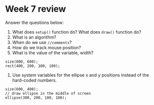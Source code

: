 # Week 7 review

Answer the questions below:

1. What does `setup()` function do? What does `draw()` function do?
1. What is an algorithm?
1. When do we use `//comments`?
1. How do we track mouse position?
1. What is the value of the variable, width?
  ```
  size(800, 600);
  rect(400, 200, 100, 100);
  ```
1. Use system variables for the ellipse x and y positions instead of the hard-coded numbers.
  ```
  size(600, 400);
  // draw ellipse in the middle of screen
  ellipse(300, 200, 100, 100);
  ```
